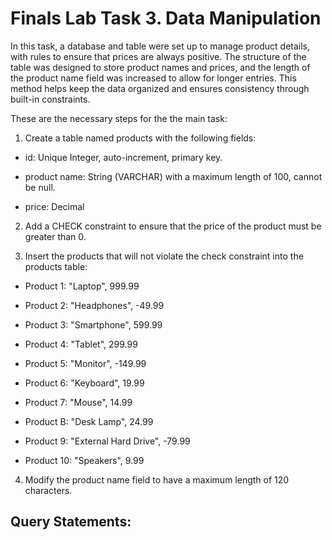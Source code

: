 # Finals Lab Task 3. Data Manipulation
In this task, a database and table were set up to manage product details, with rules to ensure that prices are always positive. The structure of the table was designed to store product names and prices, and the length of the product name field was increased to allow for longer entries. This method helps keep the data organized and ensures consistency through built-in constraints.  


These are the necessary steps for the the main task:  
  
1. Create a table named products with the following fields:

 - id: Unique Integer, auto-increment, primary key.

 - product name: String (VARCHAR) with a maximum length of 100, cannot be null.

 - price: Decimal
  
2. Add a CHECK constraint to ensure that the price of the product must be greater than 0.
  
3. Insert the products that will not violate the check constraint into the products table:

 - Product 1: "Laptop", 999.99

 - Product 2: "Headphones", -49.99

 - Product 3: "Smartphone", 599.99

 - Product 4: "Tablet", 299.99

 - Product 5: "Monitor", -149.99

 - Product 6: "Keyboard", 19.99

 - Product 7: "Mouse", 14.99

 - Product B: "Desk Lamp", 24.99

 - Product 9: "External Hard Drive", -79.99

 - Product 10: "Speakers", 9.99

4. Modify the product name field to have a maximum length of 120 characters.

## Query Statements:



